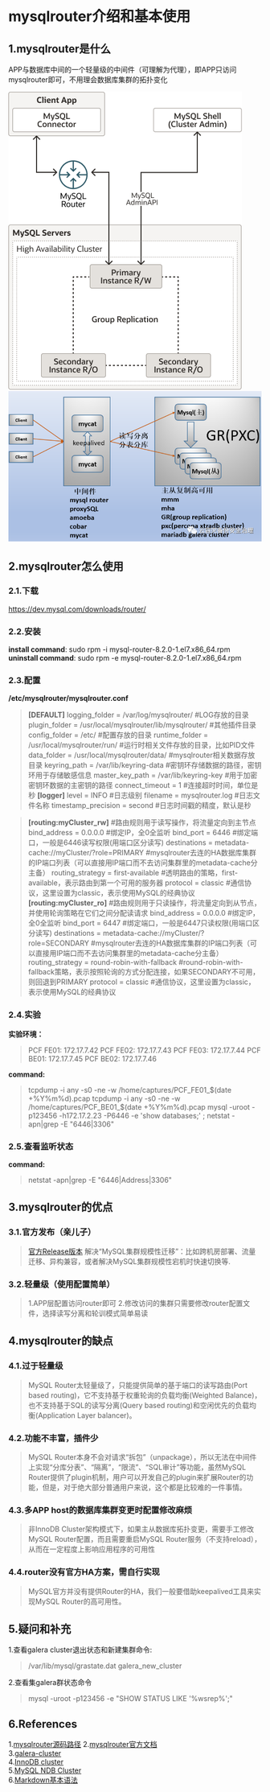 # mysqlrouter介绍和基本使用

## 1.mysqlrouter是什么
APP与数据库中间的一个轻量级的中间件（可理解为代理），即APP只访问mysqlrouter即可，不用理会数据库集群的拓扑变化

![](mysqlrouter_offiial.png)
![](MYSQl集群topology.png)

## 2.mysqlrouter怎么使用
    
### 2.1.下载

<https://dev.mysql.com/downloads/router/>

### 2.2.安装

**install command**: sudo rpm -i mysql-router-8.2.0-1.el7.x86_64.rpm
**uninstall command**: sudo rpm -e mysql-router-8.2.0-1.el7.x86_64.rpm

### 2.3.配置

**/etc/mysqlrouter/mysqlrouter.conf**
>**[DEFAULT]**
logging_folder = /var/log/mysqlrouter/                      #LOG存放的目录
plugin_folder = /usr/local/mysqlrouter/lib/mysqlrouter/     #其他插件目录
config_folder = /etc/                                       #配置存放的目录
runtime_folder = /usr/local/mysqlrouter/run/                #运行时相关文件存放的目录，比如PID文件
data_folder = /usr/local/mysqlrouter/data/                  #mysqlrouter相关数据存放目录
keyring_path = /var/lib/keyring-data                        #密钥环存储数据的路径，密钥环用于存储敏感信息
master_key_path = /var/lib/keyring-key                      #用于加密密钥环数据的主密钥的路径
connect_timeout = 1                                         #连接超时时间，单位是秒
**[logger]**
level = INFO                                                #日志级别
filename = mysqlrouter.log                                  #日志文件名称
timestamp_precision = second                                #日志时间戳的精度，默认是秒                                       

>**[routing:myCluster_rw]**                                 #路由规则用于读写操作，将流量定向到主节点
bind_address = 0.0.0.0                                      #绑定IP，全0全监听
bind_port = 6446                                            #绑定端口，一般是6446读写权限(用端口区分读写)
destinations = metadata-cache://myCluster/?role=PRIMARY     #mysqlrouter去连的HA数据库集群的IP端口列表（可以直接用IP端口而不去访问集群里的metadata-cache分主备）
routing_strategy = first-available                          #透明路由的策略，first-available，表示路由到第一个可用的服务器
protocol = classic                                          #通信协议，这里设置为classic，表示使用MySQL的经典协议
**[routing:myCluster_ro]**                                  #路由规则用于只读操作，将流量定向到从节点，并使用轮询策略在它们之间分配读请求
bind_address = 0.0.0.0                                      #绑定IP，全0全监听
bind_port = 6447                                            #绑定端口，一般是6447只读权限(用端口区分读写)
destinations = metadata-cache://myCluster/?role=SECONDARY   #mysqlrouter去连的HA数据库集群的IP端口列表（可以直接用IP端口而不去访问集群里的metadata-cache分主备）
routing_strategy = round-robin-with-fallback                #round-robin-with-fallback策略，表示按照轮询的方式分配连接，如果SECONDARY不可用，则回退到PRIMARY
protocol = classic                                          #通信协议，这里设置为classic，表示使用MySQL的经典协议
 
### 2.4.实验

**实验环境：**
>PCF FE01: 172.17.7.42
PCF FE02: 172.17.7.43
PCF FE03: 172.17.7.44
PCF BE01: 172.17.7.45
PCF BE02: 172.17.7.46

**command:**
> tcpdump -i any -s0 -ne -w  /home/captures/PCF_FE01_\$(date +%Y%m%d).pcap
> tcpdump -i any -s0 -ne -w  /home/captures/PCF_BE01_\$(date +%Y%m%d).pcap
> mysql -uroot -p123456 -h172.17.2.23 -P6446 -e 'show databases;' ; netstat -apn|grep -E "6446|3306"

### 2.5.查看监听状态

**command:**
> netstat -apn|grep -E "6446|Address|3306"

## 3.mysqlrouter的优点

### 3.1.官方发布（亲儿子）

>[官方Release版本](https://dev.mysql.com/doc/relnotes/mysql-router/8.0/en/)
解决“MySQL集群规模性迁移”：比如跨机房部署、流量迁移、异构兼容，或者解决MySQL集群规模性宕机时快速切换等.

### 3.2.轻量级（使用配置简单）

>1.APP层配置访问router即可
2.修改访问的集群只需要修改router配置文件，选择读写分离和轮训模式简单易读

## 4.mysqlrouter的缺点

### 4.1.过于轻量级
>MySQL Router太轻量级了，只能提供简单的基于端口的读写路由(Port based routing)，它不支持基于权重轮询的负载均衡(Weighted Balance)，也不支持基于SQL的读写分离(Query based routing)和空闲优先的负载均衡(Application Layer balancer)。

### 4.2.功能不丰富，插件少
>MySQL Router本身不会对请求“拆包”（unpackage），所以无法在中间件上实现“分库分表”、“隔离”，“限流”、“SQL审计”等功能，虽然MySQL Router提供了plugin机制，用户可以开发自己的plugin来扩展Router的功能，但是，对于绝大部分普通用户来说，这个都是比较难的一件事情。

### 4.3.多APP host的数据库集群变更时配置修改麻烦
>非InnoDB Cluster架构模式下，如果主从数据库拓扑变更，需要手工修改MySQL Router配置，而且需要重启MySQL Router服务（不支持reload），从而在一定程度上影响应用程序的可用性

### 4.4.router没有官方HA方案，需自行实现
>MySQL官方并没有提供Router的HA，我们一般要借助keepalived工具来实现MySQL Router的高可用性。

## 5.疑问和补充

1.查看galera cluster退出状态和新建集群命令:
>/var/lib/mysql/grastate.dat 
galera_new_cluster

2.查看集galera群状态命令
>mysql -uroot -p123456 -e "SHOW STATUS LIKE '%wsrep%';"

## 6.References
1.[mysqlrouter源码路径](https://github.com/mysql/mysql-router) 
2.[mysqlrouter官方文档](https://dev.mysql.com/doc/mysql-router/8.0/en/)  
3.[galera-cluster](https://mariadb.com/kb/en/what-is-mariadb-galera-cluster/)   
4.[InnoDB cluster](https://dev.mysql.com/doc/mysql-shell/8.0/en/mysql-innodb-cluster.html)  
5.[MySQL NDB Cluster](https://dev.mysql.com/doc/refman/8.3/en/mysql-cluster.html)  
6.[Markdown基本语法](https://markdown.com.cn/basic-syntax) 

